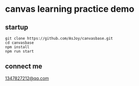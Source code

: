# canvas learning practice demo

## startup
```
git clone https://github.com/AsJoy/canvasbase.git
cd canvasbase
npm install
npm run start
```

## connect me
  1347827212@qq.com
